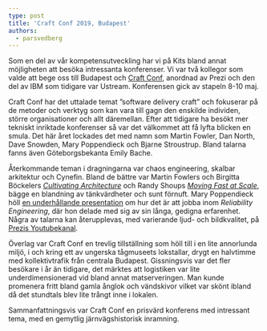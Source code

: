 ```yaml
---
type: post
title: 'Craft Conf 2019, Budapest'
authors:
  - parsvedberg
---
```

Som en del av vår kompetensutveckling har vi på Kits bland annat möjligheten att besöka intressanta konferenser. Vi var två kollegor som valde att bege oss till Budapest och [Craft Conf](https://craft-conf.com), anordnad av Prezi och den del av IBM som tidigare var Ustream. Konferensen gick av stapeln 8-10 maj. 

Craft Conf har det uttalade temat ”software delivery craft” och fokuserar på de metoder och verktyg som kan vara till gagn den enskilde individen, större organisationer och allt däremellan. Efter att tidigare ha besökt mer tekniskt inriktade konferenser så var det välkommet att få lyfta blicken en smula. Det här året lockades det med namn som Martin Fowler, Dan North, Dave Snowden, Mary Poppendieck och Bjarne Stroustrup. Bland talarna fanns även Göteborgsbekanta Emily Bache.

Återkommande teman i dragningarna var chaos engineering, skalbar arkitektur och Cynefin. Bland de bättre var Martin Fowlers och Birgitta Böckelers [_Cultivating Architecture_](https://www.youtube.com/watch?v=MZnrxjw602E) och Randy Shoups [_Moving Fast at Scale_](https://www.youtube.com/watch?v=t-sIaw4kHqI), bägge en blandning av tänkvärdheter och sunt förnuft. Mary Poppendieck höll [en underhållande presentation](https://www.youtube.com/watch?v=zlfhJiNmin8) om hur det är att jobba inom _Reliability Engineering_, där hon delade med sig av sin långa, gedigna erfarenhet. Några av talarna kan återupplevas, med varierande ljud- och bildkvalitet, på [Prezis Youtubekanal](https://www.youtube.com/channel/UC9E-wqsOP_1nRKXWIWPBhXw).

Överlag var Craft Conf en trevlig tillställning som höll till i en lite annorlunda miljö, i och kring ett av ungerska tågmuseets lokstallar, drygt en halvtimme med kollektivtrafik från centrala Budapest. Gissningsvis var det fler besökare i år än tidigare, det märktes att logistiken var lite underdimensionerad vid bland annat matserveringen. Man kunde promenera fritt bland gamla ånglok och vändskivor vilket var skönt ibland då det stundtals blev lite trångt inne i lokalen. 

Sammanfattningsvis var Craft Conf en prisvärd konferens med intressant tema, med en gemytlig järnvägshistorisk inramning.
